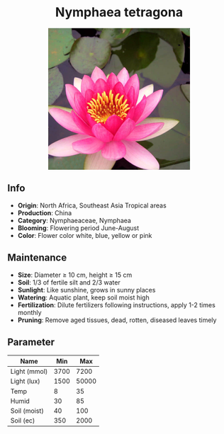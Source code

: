 <h1 align='center'>Nymphaea tetragona</h1>
<p align="center">
    <img 
        align='center'
        width='320'
        src="../images/nymphaea tetragona.png" 
        alt='Nymphaea tetragona' />
</p>

## Info

 - **Origin**: North Africa, Southeast Asia Tropical areas
 - **Production**: China
 - **Category**: Nymphaeaceae, Nymphaea
 - **Blooming**: Flowering period June-August
 - **Color**: Flower color white, blue, yellow or pink

## Maintenance

 - **Size**: Diameter ≥ 10 cm, height ≥ 15 cm
 - **Soil**: 1/3 of fertile silt and 2/3 water
 - **Sunlight**: Like sunshine, grows in sunny places
 - **Watering**: Aquatic plant, keep soil moist high
 - **Fertilization**: Dilute fertilizers following instructions, apply 1-2 times monthly
 - **Pruning**: Remove aged tissues, dead, rotten, diseased leaves timely

## Parameter

| Name         | Min  | Max   |
|--------------|------|-------|
| Light (mmol) | 3700 | 7200  |
| Light (lux)  | 1500 | 50000 |
| Temp         | 8    | 35    |
| Humid        | 30   | 85    |
| Soil (moist) | 40   | 100    |
| Soil (ec)    | 350  | 2000  |